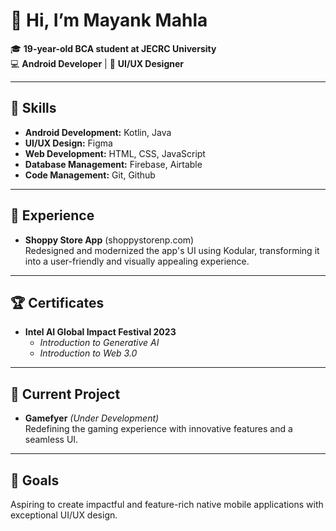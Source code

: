 # 👋 Hi, I’m **Mayank Mahla**

🎓 **19-year-old BCA student at JECRC University**  
💻 **Android Developer** | 🎨 **UI/UX Designer**

---

## 🔧 Skills
- **Android Development:** Kotlin, Java  
- **UI/UX Design:** Figma  
- **Web Development:** HTML, CSS, JavaScript  
- **Database Management:** Firebase, Airtable
- **Code Management:** Git, Github

---

  ## 💼 Experience
- **Shoppy Store App** (shoppystorenp.com)  
  Redesigned and modernized the app's UI using Kodular, transforming it into a user-friendly and visually appealing experience.


---

## 🏆 Certificates
- **Intel AI Global Impact Festival 2023**  
  - *Introduction to Generative AI*  
  - *Introduction to Web 3.0*
---

## 🚀 Current Project
- **Gamefyer** *(Under Development)*  
  Redefining the gaming experience with innovative features and a seamless UI.

---

## 🎯 Goals
Aspiring to create impactful and feature-rich native mobile applications with exceptional UI/UX design.
